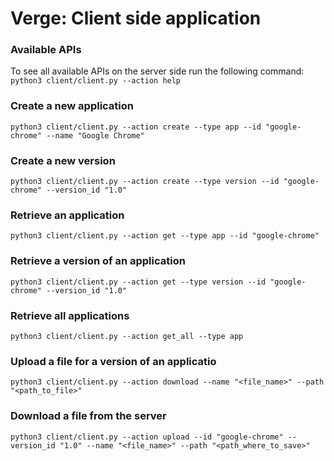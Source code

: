 # Verge: Client side application #

### Available APIs ###
To see all available APIs on the server side run the following command:
```python3 client/client.py --action help```

### Create a new application ###
```python3 client/client.py --action create --type app --id "google-chrome" --name "Google Chrome"```

### Create a new version ###
```python3 client/client.py --action create --type version --id "google-chrome" --version_id "1.0"```

### Retrieve an application ###
```python3 client/client.py --action get --type app --id "google-chrome"```

### Retrieve a version of an application ###
```python3 client/client.py --action get --type version --id "google-chrome" --version_id "1.0"```

### Retrieve all applications ###
```python3 client/client.py --action get_all --type app```

### Upload a file for a version of an applicatio ###
```python3 client/client.py --action download --name "<file_name>" --path "<path_to_file>"```

### Download a file from the server ###
```python3 client/client.py --action upload --id "google-chrome" --version_id "1.0" --name "<file_name>" --path "<path_where_to_save>"```

